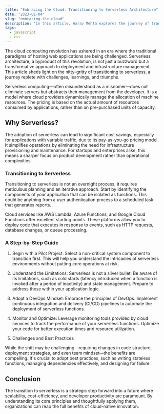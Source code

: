 ```yaml
---
title: "Embracing the Cloud: Transitioning to Serverless Architecture"
date: "2023-01-04"
slug: "embracing-the-cloud"
description: "In this article, Aarav Mehta explores the journey of transitioning traditional server-based applications to serverless architecture."
tags:
  - javascript
  - css
---
```


The cloud computing revolution has ushered in an era where the traditional paradigms of hosting web applications are being challenged. Serverless architecture, a byproduct of this revolution, is not just a buzzword but a transformative approach to deployment and infrastructure management. This article sheds light on the nitty-gritty of transitioning to serverless, a journey replete with challenges, learnings, and triumphs.

Serverless computing—often misunderstood as a misnomer—does not eliminate servers but abstracts their management from the developer. It is a model where cloud providers dynamically manage the allocation of machine resources. The pricing is based on the actual amount of resources consumed by applications, rather than on pre-purchased units of capacity.

## Why Serverless?

The adoption of serverless can lead to significant cost savings, especially for applications with variable traffic, due to its pay-as-you-go pricing model. It simplifies operations by eliminating the need for infrastructure provisioning and maintenance. For startups and enterprises alike, this means a sharper focus on product development rather than operational complexities.
 
### Transitioning to Serverless
 
Transitioning to serverless is not an overnight process; it requires meticulous planning and an iterative approach. Start by identifying the components of your application that can be isolated as functions. This could be anything from a user authentication process to a scheduled task that generates reports.

Cloud services like AWS Lambda, Azure Functions, and Google Cloud Functions offer excellent starting points. These platforms allow you to deploy code that executes in response to events, such as HTTP requests, database changes, or queue processing.

### A Step-by-Step Guide

1. Begin with a Pilot Project:
Select a non-critical system component to transition first. This will help you understand the intricacies of serverless environments without putting core operations at risk.

2. Understand the Limitations:
Serverless is not a silver bullet. Be aware of its limitations, such as cold starts (latency introduced when a function is invoked after a period of inactivity) and state management. Prepare to address these within your application logic.

3. Adopt a DevOps Mindset:
Embrace the principles of DevOps. Implement continuous integration and delivery (CI/CD) pipelines to automate the deployment of serverless functions.

4. Monitor and Optimize:
Leverage monitoring tools provided by cloud services to track the performance of your serverless functions. Optimize your code for better execution times and resource utilization.

5. Challenges and Best Practices

While the shift may be challenging—requiring changes in code structure, deployment strategies, and even team mindset—the benefits are compelling. It's crucial to adopt best practices, such as writing stateless functions, managing dependencies effectively, and designing for failure.

## Conclusion

The transition to serverless is a strategic step forward into a future where scalability, cost-efficiency, and developer productivity are paramount. By understanding its core principles and thoughtfully applying them, organizations can reap the full benefits of cloud-native innovation.